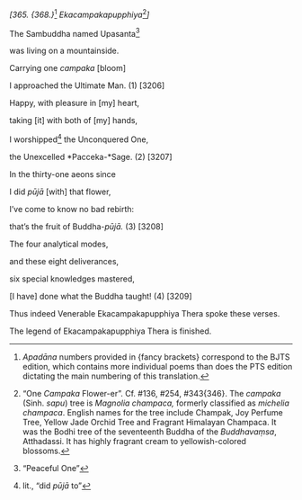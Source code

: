 *\[365. {368.}*[^1] *Ekacampakapupphiya*[^2]*\]*

The Sambuddha named Upasanta[^3]

was living on a mountainside.

Carrying one *campaka* \[bloom\]

I approached the Ultimate Man. (1) \[3206\]

Happy, with pleasure in \[my\] heart,

taking \[it\] with both of \[my\] hands,

I worshipped[^4] the Unconquered One,

the Unexcelled *Pacceka-*Sage. (2) \[3207\]

In the thirty-one aeons since

I did *pūjā* \[with\] that flower,

I’ve come to know no bad rebirth:

that’s the fruit of Buddha-*pūjā.* (3) \[3208\]

The four analytical modes,

and these eight deliverances,

six special knowledges mastered,

\[I have\] done what the Buddha taught! (4) \[3209\]

Thus indeed Venerable Ekacampakapupphiya Thera spoke these verses.

The legend of Ekacampakapupphiya Thera is finished.

[^1]: *Apadāna* numbers provided in {fancy brackets} correspond to the
    BJTS edition, which contains more individual poems than does the PTS
    edition dictating the main numbering of this translation.

[^2]: “One *Campaka* Flower-er”. Cf. \#136, \#254, \#343{346}. The
    *campaka* (Sinh. *sapu*) tree is *Magnolia champaca,* formerly
    classified as *michelia champaca*. English names for the tree
    include Champak, Joy Perfume Tree, Yellow Jade Orchid Tree and
    Fragrant Himalayan Champaca. It was the Bodhi tree of the
    seventeenth Buddha of the *Buddhavaṃsa*, Atthadassi. It has highly
    fragrant cream to yellowish-colored blossoms.

[^3]: “Peaceful One”

[^4]: lit., “did *pūjā* to”
